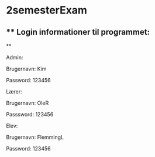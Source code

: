 # 2semesterExam 

 ## ** Login informationer til programmet:
**

Admin:

Brugernavn: Kim

Password: 123456

Lærer:

Brugernavn: OleR

Passsword: 123456

Elev:

Brugernavn: FlemmingL

Password: 123456
